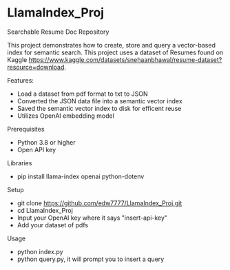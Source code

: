 # LlamaIndex_Proj

Searchable Resume Doc Repository

This project demonstrates how to create, store and query a vector-based index for semantic search. This project uses a dataset of Resumes found on Kaggle https://www.kaggle.com/datasets/snehaanbhawal/resume-dataset?resource=download.

Features:
- Load a dataset from pdf format to txt to JSON
- Converted the JSON data file into a semantic vector index
- Saved the semantic vector index to disk for efficent reuse
- Utilizes OpenAI embedding model

Prerequisites
- Python 3.8 or higher
- Open API key

Libraries
- pip install llama-index openai python-dotenv

Setup
- git clone https://github.com/edw7777/LlamaIndex_Proj.git
- cd LlamaIndex_Proj
- Input your OpenAI key where it says "insert-api-key"
- Add your dataset of pdfs

Usage
- python index.py
- python query.py, it will prompt you to insert a query
